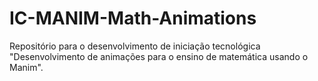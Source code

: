 # IC-MANIM-Math-Animations
Repositório para o desenvolvimento de iniciação tecnológica "Desenvolvimento de animações para o ensino de matemática usando o Manim".
